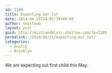 ```yaml
---
id: 1109
title: Expecting our 1st
date: 2014-04-15T14:02:39+00:00
author: shotlowb
layout: post
guid: http://mistiandblair.shotlow.com/?p=1109
permalink: /2014/04/15/expecting-our-1st/
categories:
  - Austin
  - Brooklyn
---
```

We are expecting out first child this May.